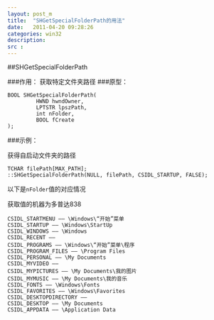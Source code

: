 ```yaml
---
layout: post_m
title:  "SHGetSpecialFolderPath的用法"
date:   2011-04-20 09:28:26
categories: win32
description:  
src : 
---
```


##SHGetSpecialFolderPath

###作用：
获取特定文件夹路径
###原型：

	BOOL SHGetSpecialFolderPath(
	         HWND hwndOwner,
	         LPTSTR lpszPath,
	         int nFolder,
	         BOOL fCreate
	);
###示例：

获得自启动文件夹的路径

    TCHAR filePath[MAX_PATH];
    ::SHGetSpecialFolderPath(NULL, filePath, CSIDL_STARTUP, FALSE);

以下是`nFolder`值的对应情况

获取值的机器为多普达838

	CSIDL_STARTMENU —— \Windows\“开始”菜单
	CSIDL_STARTUP —— \Windows\StartUp
	CSIDL_WINDOWS —— \Windows
	CSIDL_RECENT ——
	CSIDL_PROGRAMS —— \Windows\“开始”菜单\程序
	CSIDL_PROGRAM_FILES —— \Program Files
	CSIDL_PERSONAL —— \My Documents
	CSIDL_MYVIDEO ——
	CSIDL_MYPICTURES —— \My Documents\我的图片
	CSIDL_MYMUSIC —— \My Documents\我的音乐
	CSIDL_FONTS —— \Windows\Fonts
	CSIDL_FAVORITES —— \Windows\Favorites
	CSIDL_DESKTOPDIRECTORY ——
	CSIDL_DESKTOP —— \My Documents
	CSIDL_APPDATA —— \Application Data